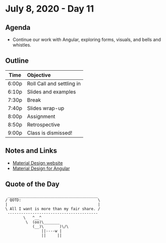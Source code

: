 # July 8, 2020 - Day 11

## Agenda

- Continue our work with Angular, exploring forms, visuals, and bells and whistles.

## Outline

| Time   | Objective                        |
| -------|:---------------------------------|
| 6:00p  | Roll Call and settling in        |
| 6:10p  | Slides and examples              |
| 7:30p  | Break                            |
| 7:40p  | Slides wrap-up                   |
| 8:00p  | Assignment                       |
| 8:50p  | Retrospective                    |
| 9:00p  | Class is dismissed!              |

<!-- ## Lab -->

<!-- ## Hand in Assignments
>these are expected to be handed in through TiTuS. -->


## Notes and Links

- [Material Design website]()
- [Material Design for Angular]()

## Quote of the Day

```
 ________________________________________
/ QOTD:                                  \
|                                        |
\ All I want is more than my fair share. /
 ----------------------------------------
        \   ^__^
         \  (oo)\_______
            (__)\       )\/\
                ||----w |
                ||     ||

```
